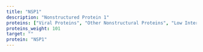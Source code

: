 ```yaml
---
title: "NSP1"
description: "Nonstructured Protein 1"
proteins: ["Viral Proteins", "Other Nonstructural Proteins", "Low Interest Proteins"]
proteins_weight: 101
target: ""
protein: "NSP1"
---
```


